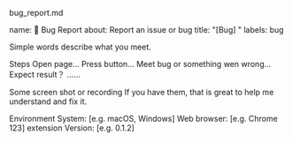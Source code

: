 bug_report.md

name: 🐛 Bug Report
about: Report an issue or bug
title: "[Bug] "
labels: bug

Simple words describe what you meet.

Steps
Open page…
Press button…
Meet bug or something wen wrong…
Expect result？
......

Some screen shot or recording
If you have them, that is great to help me understand and fix it.

Environment
System: [e.g. macOS, Windows]
Web browser: [e.g. Chrome 123]
extension Version: [e.g. 0.1.2]
